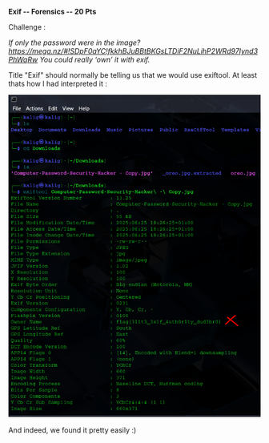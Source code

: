 **Exif -- Forensics -- 20 Pts**

Challenge : 

*If only the password were in the image?
https://mega.nz/#!SDpF0aYC!fkkhBJuBBtBKGsLTDiF2NuLihP2WRd97Iynd3PhWqRw You could really ‘own’ it with exif.*

Title "Exif"  should normally be telling us that we would use exiftool. At least thats how I had interpreted it :


![test](https://github.com/Kaalig/CTFLearn-Writeups/blob/7c842ea1cdd76f2b6ceba78a12430deb45d34523/images/Pasted%20image%2020250625192821.png)

And indeed, we found it pretty easily :)

